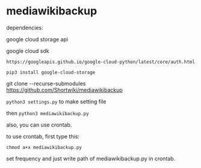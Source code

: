 # mediawikibackup

dependencies:

google cloud storage api

google cloud sdk


```https://googleapis.github.io/google-cloud-python/latest/core/auth.html```

```pip3 install google-cloud-storage```

git clone --recurse-submodules https://github.com/Shortwiki/mediawikibackup

```python3 settings.py``` to make setting file

then ```python3 mediawikibackup.py```

also, you can use crontab.

to use crontab, first type this:

```chmod a+x mediawikibackup.py```

set frequency and just write path of mediawikibackup.py in crontab.
